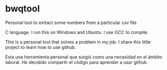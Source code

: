 # bwqtool
Personal tool  to extract some numbers from a particular csv file

C language. I run this on Windows and Ubuntu. I use GCC to compile.

This is a personal tool that solves a problem in my job.
I share this little project to learn how to use github.

Esta una herramienta personal que surgió como una necesidad en el ámbito laboral.
He decidido compartir el código para aprender a usar github.
